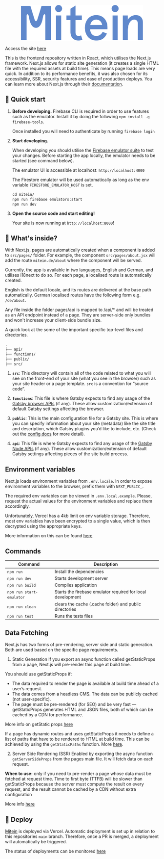 <center><img alt='Mitein' src='./src/assets/wordmark.svg' width=400 /></center>

Access the site [here](https://mitein.de/)

This is the frontend repository written in React, which utilises the Next.js framework.
Next.js allows for static site generation (it creates a single HTML file with the required assets at build time).
This means page loads are very quick. In addition to its performance benefits, it was also chosen for its accessibility, SSR,
security features and ease of production deploys. You can learn more about Next.js through their [documentation](https://nextjs.org/).

## 🚀 Quick start

1.  **Before developing.**
    Firebase CLI is required in order to use features such as the emulator. Install it by doing the following `npm install -g firebase-tools`.

    Once installed you will need to authenticate by running `firebase login`

2.  **Start developing.**

    When developing you should utilise the [Firebase emulator suite](https://firebase.google.com/docs/emulator-suite?authuser=2) to test your changes. Before starting the app locally, the emulator needs to be started (see command below).

    The emulator UI is accessible at localhost: `http://localhost:4000`

    The Firestore emulator will be used automatically as long as the env variable `FIRESTORE_EMULATOR_HOST` is set.

    ```shell
    cd mitein/
    npm run firebase emulators:start
    npm run dev
    ```

3.  **Open the source code and start editing!**

    Your site is now running at `http://localhost:8000`!

## 🧐 What's inside?

With Next.js, pages are automatically created when a component is added to `src/pages/` folder.
For example, the component `src/pages/about.jsx` will add the route `mitein.de/about` where the component will be served.

Currently, the app is available in two languages, English and German, and utilises i18next to do so. For each page, a localised route is automatically created.

English is the default locale, and its routes are delivered at the base path automatically. German localised routes have the following form e.g. `/de/about`.

Any file inside the folder pages/api is mapped to /api/\* and will be treated as an API endpoint instead of a page. They are server-side only bundles and won't increase your client-side bundle size.

A quick look at the some of the important specific top-level files and directories.

    .
    ├── api/
    ├── functions/
    ├── public/
    ├── src/

1.  **`src`**: This directory will contain all of the code related to what you will see on the front-end of your site (what you see in the browser) such as your site header or a page template. `src` is a convention for “source code”.

2.  **`functions`**: This file is where Gatsby expects to find any usage of the [Gatsby browser APIs](https://www.gatsbyjs.org/docs/browser-apis/) (if any). These allow customization/extension of default Gatsby settings affecting the browser.

3.  **`public`**: This is the main configuration file for a Gatsby site. This is where you can specify information about your site (metadata) like the site title and description, which Gatsby plugins you’d like to include, etc. (Check out the [config docs](https://www.gatsbyjs.org/docs/gatsby-config/) for more detail).

4.  **`api`**: This file is where Gatsby expects to find any usage of the [Gatsby Node APIs](https://www.gatsbyjs.org/docs/node-apis/) (if any). These allow customization/extension of default Gatsby settings affecting pieces of the site build process.

## Environment variables

Next.js loads environment variables from `.env.locale`. In order to expose environment variables to the browser, prefix them with `NEXT_PUBLIC_`.

The required env variables can be viewed in `.env.local.example`.
Please, request the actual values for the environment variables and replace them accordingly.

Unfortunately, Vercel has a 4kb limit on env variable storage.
Therefore, most env variables have been encrypted to a single value, which is then decrypted using the appropriate keys.

More information on this can be found [here](https://vercel.com/support/articles/how-do-i-workaround-vercel-s-4-kb-environment-variables-limit)

## Commands

| Command                  | Description                                                 |
| ------------------------ | ----------------------------------------------------------- |
| `npm run`                | Install the dependencies                                    |
| `npm run dev`            | Starts development server                                   |
| `npm run build`          | Compiles application                                        |
| `npm run start-emulator` | Starts the firebase emulator required for local development |
| `npm run clean`          | clears the cache (.cache folder) and public directories     |
| `npm run test`           | Runs the tests files                                        |

## Data Fetching

Next.js has two forms of pre-rendering, server side and static generation. Both are used based on the specific page requirements.

1. Static Generation
   If you export an async function called getStaticProps from a page, Next.js will pre-render this page at build time.

You should use getStaticProps if:

- The data required to render the page is available at build time ahead of a user’s request.
- The data comes from a headless CMS.
  The data can be publicly cached (not user-specific).
- The page must be pre-rendered (for SEO) and be very fast — getStaticProps generates HTML and JSON files, both of which can be cached by a CDN for performance.

More info on getStatic props [here](https://nextjs.org/docs/basic-features/data-fetching#getstaticprops-static-generation)

If a page has dynamic routes and uses getStaticProps it needs to define a list of paths that have to be rendered to HTML at build time. This can be achieved by using the `getStaticPaths` function. More [here](https://nextjs.org/docs/basic-features/data-fetching#getstaticpaths-static-generation).

2. Server Side Rendering (SSR)
   Enabled by exporting the async function `getServerSideProps` from the pages main file.
   It will fetch data on each request.

**When to use:** only if you need to pre-render a page whose data must be fetched at request time. Time to first byte (TTFB) will be slower than getStaticProps because the server must compute the result on every request, and the result cannot be cached by a CDN without extra configuration

More info [here](https://nextjs.org/docs/basic-features/data-fetching#getserversideprops-server-side-rendering)

## 💫 Deploy

[Mitein](https://mitein.de/) is deployed via Vercel. Automatic deployment is set up in relation to this repositories `main` branch.
Therefore, once a PR is merged, a deployment will automatically be triggered.

The status of deployments can be monitored [here](https://vercel.com/simba14/mitein/deployments)
